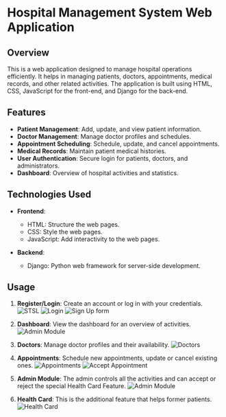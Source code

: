 # Hospital Management System Web Application

## Overview

This is a web application designed to manage hospital operations efficiently. It helps in managing patients, doctors, appointments, medical records, and other related activities. The application is built using HTML, CSS, JavaScript for the front-end, and Django for the back-end.

## Features

- **Patient Management**: Add, update, and view patient information.
- **Doctor Management**: Manage doctor profiles and schedules.
- **Appointment Scheduling**: Schedule, update, and cancel appointments.
- **Medical Records**: Maintain patient medical histories.
- **User Authentication**: Secure login for patients, doctors, and administrators.
- **Dashboard**: Overview of hospital activities and statistics.

## Technologies Used

- **Frontend**:
  - HTML: Structure the web pages.
  - CSS: Style the web pages.
  - JavaScript: Add interactivity to the web pages.

- **Backend**:
  - Django: Python web framework for server-side development.

## Usage

1. **Register/Login**: Create an account or log in with your credentials.
![STSL](https://github.com/Shashank04Tiwari/STSL--Hospital-Management-System-/assets/87411996/8e40acf7-6dbf-4145-8724-a51f9a1eb1bf)
![Login](https://github.com/Shashank04Tiwari/STSL--Hospital-Management-System-/assets/87411996/f8c3dd46-7b9f-4e2e-8edf-7d6b12a26480)
![Sign Up form](https://github.com/Shashank04Tiwari/STSL--Hospital-Management-System-/assets/87411996/4a6164da-62a7-491e-8714-4beefceb1311)

2. **Dashboard**: View the dashboard for an overview of activities.
![Admin Module](https://github.com/Shashank04Tiwari/STSL--Hospital-Management-System-/assets/87411996/3c38d242-4790-47b2-b331-3fe81461be44)

3. **Doctors**: Manage doctor profiles and their availability.
![Doctors](https://github.com/Shashank04Tiwari/STSL--Hospital-Management-System-/assets/87411996/e9de7fdc-bb32-498b-942b-4696bbd7a1d7)

4. **Appointments**: Schedule new appointments, update or cancel existing ones.
![Appointments](https://github.com/Shashank04Tiwari/STSL--Hospital-Management-System-/assets/87411996/85190517-6f32-4582-b4b7-5088a0e34ab7)
![Accept Appointment](https://github.com/Shashank04Tiwari/STSL--Hospital-Management-System-/assets/87411996/bd94c054-2ebe-4648-af41-f27d18ec2f3c)

5. **Admin Module**: The admin controls all the activities and can accept or reject the special Health Card Feature.
![Admin Module](https://github.com/Shashank04Tiwari/STSL--Hospital-Management-System-/assets/87411996/02f1a0ba-6ccc-4673-b544-99ac0a055cda)

6. **Health Card**: This is the additional feature that helps former patients.
![Health Card](https://github.com/Shashank04Tiwari/STSL--Hospital-Management-System-/assets/87411996/c9ee8b16-3c96-4294-80db-bd1ddd9c66a3)



